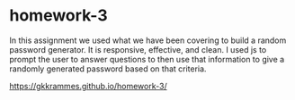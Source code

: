 # homework-3
In this assignment we used what we have been covering to build a random password generator. It is responsive, effective, and clean. I used js to prompt the user to answer questions to then use that information to give a randomly generated password based on that criteria. 

https://gkkrammes.github.io/homework-3/

